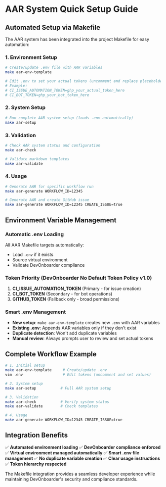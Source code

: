 # AAR System Quick Setup Guide

## Automated Setup via Makefile

The AAR system has been integrated into the project Makefile for easy automation:

### 1. Environment Setup

```bash
# Create/update .env file with AAR variables
make aar-env-template

# Edit .env to set your actual tokens (uncomment and replace placeholders)
# Example:
# CI_ISSUE_AUTOMATION_TOKEN=ghp_your_actual_token_here
# CI_BOT_TOKEN=ghp_your_bot_token_here
```

### 2. System Setup

```bash
# Run complete AAR system setup (loads .env automatically)
make aar-setup
```

### 3. Validation

```bash
# Check AAR system status and configuration
make aar-check

# Validate markdown templates
make aar-validate
```

### 4. Usage

```bash
# Generate AAR for specific workflow run
make aar-generate WORKFLOW_ID=12345

# Generate AAR and create GitHub issue
make aar-generate WORKFLOW_ID=12345 CREATE_ISSUE=true
```

## Environment Variable Management

### Automatic .env Loading

All AAR Makefile targets automatically:

- Load `.env` if it exists
- Source virtual environment
- Validate DevOnboarder compliance

### Token Priority (DevOnboarder No Default Token Policy v1.0)

1. **CI_ISSUE_AUTOMATION_TOKEN** (Primary - for issue creation)
2. **CI_BOT_TOKEN** (Secondary - for bot operations)
3. **GITHUB_TOKEN** (Fallback only - broad permissions)

### Smart .env Management

- **New setup**: `make aar-env-template` creates new `.env` with AAR variables
- **Existing .env**: Appends AAR variables only if they don't exist
- **Duplicate detection**: Won't add duplicate variables
- **Manual review**: Always prompts user to review and set actual tokens

## Complete Workflow Example

```bash
# 1. Initial setup
make aar-env-template     # Create/update .env
vim .env                  # Edit tokens (uncomment and set values)

# 2. System setup
make aar-setup           # Full AAR system setup

# 3. Validation
make aar-check           # Verify system status
make aar-validate        # Check templates

# 4. Usage
make aar-generate WORKFLOW_ID=12345 CREATE_ISSUE=true
```

## Integration Benefits

✅ **Automated environment loading**
✅ **DevOnboarder compliance enforced**
✅ **Virtual environment managed automatically**
✅ **Smart .env file management**
✅ **No duplicate variable creation**
✅ **Clear usage instructions**
✅ **Token hierarchy respected**

The Makefile integration provides a seamless developer experience while maintaining DevOnboarder's security and compliance standards.
